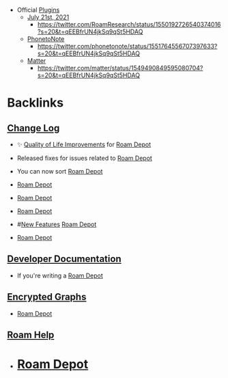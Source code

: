 - Official [Plugins](<Plugins.md>)
    - [July 21st, 2021](<July 21st, 2021.md>)
        - https://twitter.com/RoamResearch/status/1550192726540374016?s=20&t=qEEBfrUN4jkSq9qSt5HDAQ
    - [PhonetoNote](<PhonetoNote.md>)
        - https://twitter.com/phonetonote/status/1551764556707397633?s=20&t=qEEBfrUN4jkSq9qSt5HDAQ
    - [Matter](<Matter.md>)
        - https://twitter.com/matter/status/1549490849595080704?s=20&t=qEEBfrUN4jkSq9qSt5HDAQ

# Backlinks
## [Change Log](<Change Log.md>)
- ✨ [Quality of Life Improvements](<Quality of Life Improvements.md>) for [Roam Depot](<Roam Depot.md>)

- Released fixes for issues related to [Roam Depot](<Roam Depot.md>)

- You can now sort [Roam Depot](<Roam Depot.md>)

- [Roam Depot](<Roam Depot.md>)

- [Roam Depot](<Roam Depot.md>)

- [Roam Depot](<Roam Depot.md>)

- #[New Features](<New Features.md>) [Roam Depot](<Roam Depot.md>)

- [Roam Depot](<Roam Depot.md>)

## [Developer Documentation](<Developer Documentation.md>)
- If you're writing a [Roam Depot](<Roam Depot.md>)

## [Encrypted Graphs](<Encrypted Graphs.md>)
- [Roam Depot](<Roam Depot.md>)

## [Roam Help](<Roam Help.md>)
- # [Roam Depot](<Roam Depot.md>)

